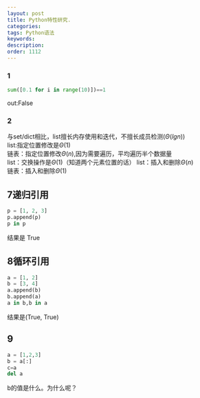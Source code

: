 ```yaml
---
layout: post
title: Python特性研究.
categories:
tags: Python语法
keywords:
description:
order: 1112
---
```


### 1
```py
sum([0.1 for i in range(10)])==1
```

out:False

### 2
与set/dict相比，list擅长内存使用和迭代，不擅长成员检测$(\Theta (lg n))$   
list:指定位置修改是$\Theta(1)$   
链表：指定位置修改$\Theta(n)$,因为需要遍历，平均遍历半个数据量  
list：交换操作是$\Theta(1)$（知道两个元素位置的话）
list：插入和删除$\Theta(n)$     
链表：插入和删除$\Theta(1)$



## 7递归引用

```py
p = [1, 2, 3]  
p.append(p)
p in p
```

结果是 True

## 8循环引用

```py
a = [1, 2]
b = [3, 4]  
a.append(b)  
b.append(a)  
a in b,b in a
```

结果是(True, True)

## 9
```py
a = [1,2,3]
b = a[:]
c=a
del a
```
b的值是什么。为什么呢？
